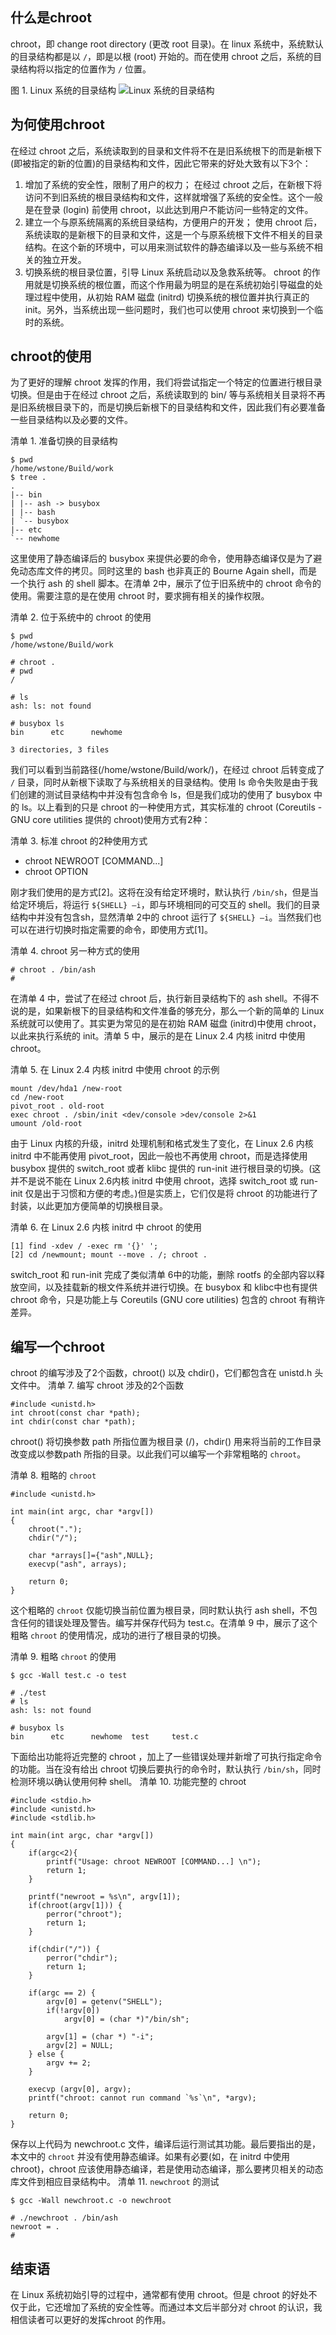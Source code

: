 ## 什么是chroot
chroot，即 change root directory (更改 root 目录)。在 linux 系统中，系统默认的目录结构都是以 `/`，即是以根 (root) 开始的。而在使用 chroot 之后，系统的目录结构将以指定的位置作为 `/` 位置。

图 1. Linux 系统的目录结构
![Linux 系统的目录结构](https://github.com/wbb1975/blogs/blob/master/container/images/directory.jpg)

## 为何使用chroot
在经过 chroot 之后，系统读取到的目录和文件将不在是旧系统根下的而是新根下(即被指定的新的位置)的目录结构和文件，因此它带来的好处大致有以下3个：
1. 增加了系统的安全性，限制了用户的权力；
   在经过 chroot 之后，在新根下将访问不到旧系统的根目录结构和文件，这样就增强了系统的安全性。这个一般是在登录 (login) 前使用 chroot，以此达到用户不能访问一些特定的文件。
2. 建立一个与原系统隔离的系统目录结构，方便用户的开发；
   使用 chroot 后，系统读取的是新根下的目录和文件，这是一个与原系统根下文件不相关的目录结构。在这个新的环境中，可以用来测试软件的静态编译以及一些与系统不相关的独立开发。
3. 切换系统的根目录位置，引导 Linux 系统启动以及急救系统等。
   chroot 的作用就是切换系统的根位置，而这个作用最为明显的是在系统初始引导磁盘的处理过程中使用，从初始 RAM 磁盘 (initrd) 切换系统的根位置并执行真正的 init。另外，当系统出现一些问题时，我们也可以使用 chroot 来切换到一个临时的系统。

## chroot的使用
为了更好的理解 chroot 发挥的作用，我们将尝试指定一个特定的位置进行根目录切换。但是由于在经过 chroot 之后，系统读取到的 bin/ 等与系统相关目录将不再是旧系统根目录下的，而是切换后新根下的目录结构和文件，因此我们有必要准备一些目录结构以及必要的文件。

清单 1. 准备切换的目录结构
```
$ pwd
/home/wstone/Build/work
$ tree .
.
|-- bin
| |-- ash -> busybox
| |-- bash
| `-- busybox
|-- etc
`-- newhome
```

这里使用了静态编译后的 busybox 来提供必要的命令，使用静态编译仅是为了避免动态库文件的拷贝。同时这里的 bash 也非真正的 Bourne Again shell，而是一个执行 ash 的 shell 脚本。在清单 2中，展示了位于旧系统中的 chroot 命令的使用。需要注意的是在使用 chroot 时，要求拥有相关的操作权限。

清单 2. 位于系统中的 chroot 的使用
```
$ pwd
/home/wstone/Build/work

# chroot .
# pwd
/
 
# ls
ash: ls: not found
 
# busybox ls
bin      etc      newhome
 
3 directories, 3 files
```
我们可以看到当前路径(/home/wstone/Build/work/)，在经过 chroot 后转变成了 `/` 目录，同时从新根下读取了与系统相关的目录结构。使用 ls 命令失败是由于我们创建的测试目录结构中并没有包含命令 ls，但是我们成功的使用了 busybox 中的 ls。以上看到的只是 chroot 的一种使用方式，其实标准的 chroot (Coreutils - GNU core utilities 提供的 chroot)使用方式有2种：

清单 3. 标准 chroot 的2种使用方式
- chroot NEWROOT [COMMAND...]
- chroot OPTION

刚才我们使用的是方式[2]。这将在没有给定环境时，默认执行 `/bin/sh`，但是当给定环境后，将运行 `${SHELL} –i`，即与环境相同的可交互的 shell。我们的目录结构中并没有包含sh，显然清单 2中的 chroot 运行了 `${SHELL} –i`。当然我们也可以在进行切换时指定需要的命令，即使用方式[1]。

清单 4. chroot 另一种方式的使用
```
# chroot . /bin/ash
#
```
在清单 4 中，尝试了在经过 chroot 后，执行新目录结构下的 ash shell。不得不说的是，如果新根下的目录结构和文件准备的够充分，那么一个新的简单的 Linux 系统就可以使用了。其实更为常见的是在初始 RAM 磁盘 (initrd)中使用 chroot，以此来执行系统的 init。清单 5 中，展示的是在 Linux 2.4 内核 initrd 中使用 chroot。

清单 5. 在 Linux 2.4 内核 initrd 中使用 chroot 的示例
```
mount /dev/hda1 /new-root
cd /new-root
pivot_root . old-root
exec chroot . /sbin/init <dev/console >dev/console 2>&1
umount /old-root
```
由于 Linux 内核的升级，initrd 处理机制和格式发生了变化，在 Linux 2.6 内核 initrd 中不能再使用 pivot_root，因此一般也不再使用 chroot，而是选择使用 busybox 提供的 switch_root 或者 klibc 提供的 run-init 进行根目录的切换。(这并不是说不能在 Linux 2.6内核 initrd 中使用 chroot，选择 switch_root 或 run-init 仅是出于习惯和方便的考虑。)但是实质上，它们仅是将 chroot 的功能进行了封装，以此更加方便简单的切换根目录。

清单 6. 在 Linux 2.6 内核 initrd 中 chroot 的使用
```
[1] find -xdev / -exec rm '{}' ';
[2] cd /newmount; mount --move . /; chroot .
```
switch_root 和 run-init 完成了类似清单 6中的功能，删除 rootfs 的全部内容以释放空间，以及挂载新的根文件系统并进行切换。在 busybox 和 klibc中也有提供 chroot 命令，只是功能上与 Coreutils (GNU core utilities) 包含的 chroot 有稍许差异。

## 编写一个chroot
chroot 的编写涉及了2个函数，chroot() 以及 chdir()，它们都包含在 unistd.h 头文件中。
清单 7. 编写 chroot 涉及的2个函数
```
#include <unistd.h>
int chroot(const char *path);
int chdir(const char *path);
```
chroot() 将切换参数 path 所指位置为根目录 (/)，chdir() 用来将当前的工作目录改变成以参数path 所指的目录。以此我们可以编写一个非常粗略的 `chroot`。

清单 8. 粗略的 `chroot`
```
#include <unistd.h>
 
int main(int argc, char *argv[])
{
    chroot(".");
    chdir("/");
 
    char *arrays[]={"ash",NULL};
    execvp("ash", arrays);
 
    return 0;
}
```
这个粗略的 `chroot` 仅能切换当前位置为根目录，同时默认执行 ash shell，不包含任何的错误处理及警告。编写并保存代码为 test.c。在清单 9 中，展示了这个粗略 `chroot` 的使用情况，成功的进行了根目录的切换。

清单 9. 粗略 `chroot` 的使用
```
$ gcc -Wall test.c -o test
 
# ./test
# ls
ash: ls: not found
 
# busybox ls
bin      etc      newhome  test     test.c
```

下面给出功能将近完整的 chroot ，加上了一些错误处理并新增了可执行指定命令的功能。当在没有给出 chroot 切换后要执行的命令时，默认执行 `/bin/sh`，同时检测环境以确认使用何种 shell。
清单 10. 功能完整的 chroot
```
#include <stdio.h>
#include <unistd.h>
#include <stdlib.h>
 
int main(int argc, char *argv[])
{
    if(argc<2){
        printf("Usage: chroot NEWROOT [COMMAND...] \n");
        return 1;
    }
 
    printf("newroot = %s\n", argv[1]);
    if(chroot(argv[1])) {
        perror("chroot");
        return 1;
    }
 
    if(chdir("/")) {
        perror("chdir");
        return 1;
    }
 
    if(argc == 2) {
        argv[0] = getenv("SHELL");
        if(!argv[0])
            argv[0] = (char *)"/bin/sh";
 
        argv[1] = (char *) "-i";
        argv[2] = NULL;
    } else {
        argv += 2;
    }
 
    execvp (argv[0], argv);
    printf("chroot: cannot run command `%s`\n", *argv);
 
    return 0;
}
```

保存以上代码为 newchroot.c 文件，编译后运行测试其功能。最后要指出的是，本文中的 `chroot` 并没有使用静态编译。如果有必要(如，在 initrd 中使用 chroot)，chroot 应该使用静态编译，若是使用动态编译，那么要拷贝相关的动态库文件到相应目录结构中。
清单 11. `newchroot` 的测试
```
$ gcc -Wall newchroot.c -o newchroot
 
# ./newchroot . /bin/ash
newroot = .
#
```

## 结束语
在 Linux 系统初始引导的过程中，通常都有使用 chroot。但是 chroot 的好处不仅于此，它还增加了系统的安全性等。而通过本文后半部分对 chroot 的认识，我相信读者可以更好的发挥chroot 的作用。
